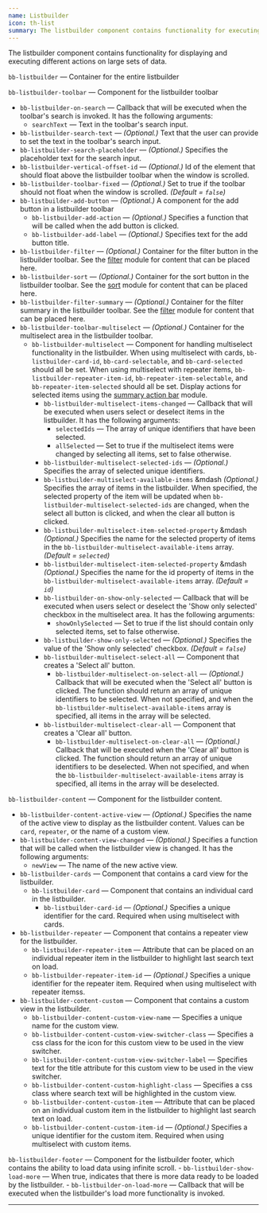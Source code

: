 ```yaml
---
name: Listbuilder
icon: th-list
summary: The listbuilder component contains functionality for executing different actions on large sets of data.
---
```


The listbuilder component contains functionality for displaying and executing different actions on large sets of data.

`bb-listbuilder` &mdash; Container for the entire listbuilder

`bb-listbuilder-toolbar` &mdash; Component for the listbuilder toolbar
  - `bb-listbuilder-on-search` &mdash; Callback that will be executed when the toolbar's search is invoked. It has the following arguments:
    - `searchText` &mdash; Text in the toolbar's search input.
  - `bb-listbuilder-search-text` &mdash; *(Optional.)* Text that the user can provide to set the text in the toolbar's search input.
  - `bb-listbuilder-search-placeholder` &mdash; *(Optional.)* Specifies the placeholder text for the search input.
  - `bb-listbuilder-vertical-offset-id` &mdash; *(Optional.)* Id of the element that should float above the listbuilder toolbar when the window is scrolled.
  - `bb-listbuilder-toolbar-fixed` &mdash; *(Optional.)* Set to true if the toolbar should not float when the window is scrolled. *(Default = `false`)*
  - `bb-listbuilder-add-button` &mdash; *(Optional.)* A component for the add button in a listbuilder toolbar
    - `bb-listbuilder-add-action` &mdash; *(Optional.)* Specifies a function that will be called when the add button is clicked.
    - `bb-listbuilder-add-label` &mdash; *(Optional.)* Specifies text for the add button title.
  - `bb-listbuilder-filter` &mdash; *(Optional.)* Container for the filter button in the listbuilder toolbar. See the [filter](../filter) module for content that can be placed here.
  - `bb-listbuilder-sort` &mdash; *(Optional.)* Container for the sort button in the listbuilder toolbar. See the [sort](../sort) module for content that can be placed here.
  - `bb-listbuilder-filter-summary` &mdash; *(Optional.)* Container for the filter summary in the listbuilder toolbar. See the [filter](../filter) module for content that can be placed here.
  - `bb-listbuilder-toolbar-multiselect` &mdash; *(Optional.)* Container for the multiselect area in the listbuilder toolbar.
    - `bb-listbuilder-multiselect` &mdash; Component for handling multiselect functionality in the listbuilder. When using multiselect with cards, `bb-listbuilder-card-id`, `bb-card-selectable`, and `bb-card-selected` should all be set. When using multiselect with repeater items, `bb-listbuilder-repeater-item-id`, `bb-repeater-item-selectable`, and `bb-repeater-item-selected` should all be set. Display actions for selected items using the [summary action bar](../summaryactionbar) module. 
      - `bb-listbuilder-multiselect-items-changed` &mdash; Callback that will be executed when users select or deselect items in the listbuilder. It has the following arguments: 
        - `selectedIds` &mdash; The array of unique identifiers that have been selected.
        - `allSelected` &mdash; Set to true if the multiselect items were changed by selecting all items, set to false otherwise.
      - `bb-listbuilder-multiselect-selected-ids` &mdash; *(Optional.)* Specifies the array of selected unique identifiers. 
      - `bb-listbuilder-multiselect-available-items` &mdash *(Optional.)* Specifies the array of items in the listbuilder. When specified, the selected property of the item will be updated when `bb-listbuilder-multiselect-selected-ids` are changed, when the select all button is clicked, and when the clear all button is clicked.
      - `bb-listbuilder-multiselect-item-selected-property` &mdash *(Optional.)* Specifies the name for the selected property of items in the `bb-listbuilder-multiselect-available-items` array. *(Default = `selected`)*
      - `bb-listbuilder-multiselect-item-selected-property` &mdash *(Optional.)* Specifies the name for the id property of items in the `bb-listbuilder-multiselect-available-items` array. *(Default = `id`)*
      - `bb-listbuilder-on-show-only-selected` &mdash; Callback that will be executed when users select or deselect the 'Show only selected' checkbox in the multiselect area. It has the following arguments: 
        - `showOnlySelected` &mdash; Set to true if the list should contain only selected items, set to false otherwise.
      - `bb-listbuilder-show-only-selected` &mdash; *(Optional.)* Specifies the value of the 'Show only selected' checkbox. *(Default = `false`)*
      - `bb-listbuilder-multiselect-select-all` &mdash; Component that creates a 'Select all' button.
        - `bb-listbuilder-multiselect-on-select-all` &mdash; *(Optional.)* Callback that will be executed when the 'Select all' button is clicked. The function should return an array of unique identifiers to be selected. When not specified, and when the `bb-listbuilder-multiselect-available-items` array is specified, all items in the array will be selected.
      - `bb-listbuilder-multiselect-clear-all` &mdash; Component that creates a 'Clear all' button.
        - `bb-listbuilder-multiselect-on-clear-all` &mdash; *(Optional.)* Callback that will be executed when the 'Clear all' button is clicked. The function should return an array of unique identifiers to be deselected. When not specified, and when the `bb-listbuilder-multiselect-available-items` array is specified, all items in the array will be deselected.
      
`bb-listbuilder-content` &mdash; Component for the listbuilder content.
  - `bb-listbuilder-content-active-view` &mdash; *(Optional.)* Specifies the name of the active view to display as the listbuilder content. Values can be `card`, `repeater`, or the name of a custom view.
  - `bb-listbuilder-content-view-changed` &mdash; *(Optional.)* Specifies a function that will be called when the listbuilder view is changed. It has the following arguments:
    - `newView` &mdash; The name of the new active view.
  - `bb-listbuilder-cards` &mdash; Component that contains a card view for the listbuilder.
    - `bb-listbuilder-card` &mdash; Component that contains an individual card in the listbuilder.
        - `bb-listbuilder-card-id` &mdash; *(Optional.)* Specifies a unique identifier for the card. Required when using multiselect with cards.
  - `bb-listbuilder-repeater` &mdash; Component that contains a repeater view for the listbuilder.
    - `bb-listbuilder-repeater-item` &mdash; Attribute that can be placed on an individual repeater item in the listbuilder to highlight last search text on load.
    - `bb-listbuilder-repeater-item-id` &mdash; *(Optional.)* Specifies a unique identifier for the repeater item. Required when using multiselect with repeater itemss.
  - `bb-listbuilder-content-custom` &mdash; Component that contains a custom view in the listbuilder.
    - `bb-listbuilder-content-custom-view-name` &mdash; Specifies a unique name for the custom view.
    - `bb-listbuilder-content-custom-view-switcher-class` &mdash; Specifies a css class for the icon for this custom view to be used in the view switcher.
    - `bb-listbuilder-content-custom-view-switcher-label` &mdash; Specifies text for the title attribute for this custom view to be used in the view switcher.
    - `bb-listbuilder-content-custom-highlight-class` &mdash; Specifies a css class where search text will be highlighted in the custom view.
    - `bb-listbuilder-content-custom-item` &mdash; Attribute that can be placed on an individual custom item in the listbuilder to highlight last search text on load.
    - `bb-listbuilder-content-custom-item-id` &mdash; *(Optional.)* Specifies a unique identifier for the custom item. Required when using multiselect with custom items.

`bb-listbuilder-footer` &mdash; Component for the listbuilder footer, which contains the ability to load data using infinite scroll.
    - `bb-listbuilder-show-load-more` &mdash; When true, indicates that there is more data ready to be loaded by the listbuilder.
    - `bb-listbuilder-on-load-more` &mdash; Callback that will be executed when the listbuilder's load more functionality is invoked.
       
---
